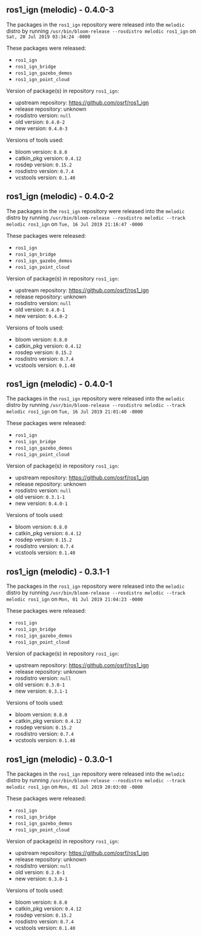 ## ros1_ign (melodic) - 0.4.0-3

The packages in the `ros1_ign` repository were released into the `melodic` distro by running `/usr/bin/bloom-release --rosdistro melodic ros1_ign` on `Sat, 20 Jul 2019 03:34:24 -0000`

These packages were released:
- `ros1_ign`
- `ros1_ign_bridge`
- `ros1_ign_gazebo_demos`
- `ros1_ign_point_cloud`

Version of package(s) in repository `ros1_ign`:

- upstream repository: https://github.com/osrf/ros1_ign
- release repository: unknown
- rosdistro version: `null`
- old version: `0.4.0-2`
- new version: `0.4.0-3`

Versions of tools used:

- bloom version: `0.8.0`
- catkin_pkg version: `0.4.12`
- rosdep version: `0.15.2`
- rosdistro version: `0.7.4`
- vcstools version: `0.1.40`


## ros1_ign (melodic) - 0.4.0-2

The packages in the `ros1_ign` repository were released into the `melodic` distro by running `/usr/bin/bloom-release --rosdistro melodic --track melodic ros1_ign` on `Tue, 16 Jul 2019 21:16:47 -0000`

These packages were released:
- `ros1_ign`
- `ros1_ign_bridge`
- `ros1_ign_gazebo_demos`
- `ros1_ign_point_cloud`

Version of package(s) in repository `ros1_ign`:

- upstream repository: https://github.com/osrf/ros1_ign
- release repository: unknown
- rosdistro version: `null`
- old version: `0.4.0-1`
- new version: `0.4.0-2`

Versions of tools used:

- bloom version: `0.8.0`
- catkin_pkg version: `0.4.12`
- rosdep version: `0.15.2`
- rosdistro version: `0.7.4`
- vcstools version: `0.1.40`


## ros1_ign (melodic) - 0.4.0-1

The packages in the `ros1_ign` repository were released into the `melodic` distro by running `/usr/bin/bloom-release --rosdistro melodic --track melodic ros1_ign` on `Tue, 16 Jul 2019 21:01:40 -0000`

These packages were released:
- `ros1_ign`
- `ros1_ign_bridge`
- `ros1_ign_gazebo_demos`
- `ros1_ign_point_cloud`

Version of package(s) in repository `ros1_ign`:

- upstream repository: https://github.com/osrf/ros1_ign
- release repository: unknown
- rosdistro version: `null`
- old version: `0.3.1-1`
- new version: `0.4.0-1`

Versions of tools used:

- bloom version: `0.8.0`
- catkin_pkg version: `0.4.12`
- rosdep version: `0.15.2`
- rosdistro version: `0.7.4`
- vcstools version: `0.1.40`


## ros1_ign (melodic) - 0.3.1-1

The packages in the `ros1_ign` repository were released into the `melodic` distro by running `/usr/bin/bloom-release --rosdistro melodic --track melodic ros1_ign` on `Mon, 01 Jul 2019 21:04:23 -0000`

These packages were released:
- `ros1_ign`
- `ros1_ign_bridge`
- `ros1_ign_gazebo_demos`
- `ros1_ign_point_cloud`

Version of package(s) in repository `ros1_ign`:

- upstream repository: https://github.com/osrf/ros1_ign
- release repository: unknown
- rosdistro version: `null`
- old version: `0.3.0-1`
- new version: `0.3.1-1`

Versions of tools used:

- bloom version: `0.8.0`
- catkin_pkg version: `0.4.12`
- rosdep version: `0.15.2`
- rosdistro version: `0.7.4`
- vcstools version: `0.1.40`


## ros1_ign (melodic) - 0.3.0-1

The packages in the `ros1_ign` repository were released into the `melodic` distro by running `/usr/bin/bloom-release --rosdistro melodic --track melodic ros1_ign` on `Mon, 01 Jul 2019 20:03:08 -0000`

These packages were released:
- `ros1_ign`
- `ros1_ign_bridge`
- `ros1_ign_gazebo_demos`
- `ros1_ign_point_cloud`

Version of package(s) in repository `ros1_ign`:

- upstream repository: https://github.com/osrf/ros1_ign
- release repository: unknown
- rosdistro version: `null`
- old version: `0.2.0-1`
- new version: `0.3.0-1`

Versions of tools used:

- bloom version: `0.8.0`
- catkin_pkg version: `0.4.12`
- rosdep version: `0.15.2`
- rosdistro version: `0.7.4`
- vcstools version: `0.1.40`


